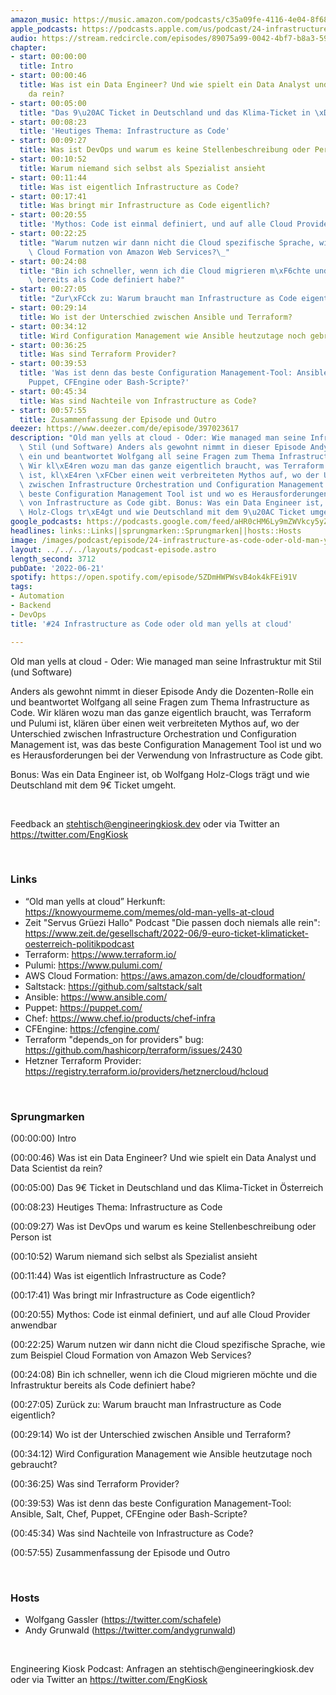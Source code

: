 ```yaml
---
amazon_music: https://music.amazon.com/podcasts/c35a09fe-4116-4e04-8f68-77d61b112e46/episodes/a09aa001-6a04-4a08-96fd-64cbd1dac70e/engineering-kiosk-24-infrastructure-as-code-oder-old-man-yells-at-cloud
apple_podcasts: https://podcasts.apple.com/us/podcast/24-infrastructure-as-code-oder-old-man-yells-at-cloud/id1603082924?i=1000567206046&uo=4
audio: https://stream.redcircle.com/episodes/89075a99-0042-4bf7-b8a3-591f701d02da/stream.mp3
chapter:
- start: 00:00:00
  title: Intro
- start: 00:00:46
  title: Was ist ein Data Engineer? Und wie spielt ein Data Analyst und Data Scientist
    da rein?
- start: 00:05:00
  title: "Das 9\u20AC Ticket in Deutschland und das Klima-Ticket in \xD6sterreich"
- start: 00:08:23
  title: 'Heutiges Thema: Infrastructure as Code'
- start: 00:09:27
  title: Was ist DevOps und warum es keine Stellenbeschreibung oder Person ist
- start: 00:10:52
  title: Warum niemand sich selbst als Spezialist ansieht
- start: 00:11:44
  title: Was ist eigentlich Infrastructure as Code?
- start: 00:17:41
  title: Was bringt mir Infrastructure as Code eigentlich?
- start: 00:20:55
  title: 'Mythos: Code ist einmal definiert, und auf alle Cloud Provider anwendbar'
- start: 00:22:25
  title: "Warum nutzen wir dann nicht die Cloud spezifische Sprache, wie zum Beispiel\
    \ Cloud Formation von Amazon Web Services?\_"
- start: 00:24:08
  title: "Bin ich schneller, wenn ich die Cloud migrieren m\xF6chte und die Infrastruktur\
    \ bereits als Code definiert habe?"
- start: 00:27:05
  title: "Zur\xFCck zu: Warum braucht man Infrastructure as Code eigentlich?"
- start: 00:29:14
  title: Wo ist der Unterschied zwischen Ansible und Terraform?
- start: 00:34:12
  title: Wird Configuration Management wie Ansible heutzutage noch gebraucht?
- start: 00:36:25
  title: Was sind Terraform Provider?
- start: 00:39:53
  title: 'Was ist denn das beste Configuration Management-Tool: Ansible, Salt, Chef,
    Puppet, CFEngine oder Bash-Scripte?'
- start: 00:45:34
  title: Was sind Nachteile von Infrastructure as Code?
- start: 00:57:55
  title: Zusammenfassung der Episode und Outro
deezer: https://www.deezer.com/de/episode/397023617
description: "Old man yells at cloud - Oder: Wie managed man seine Infrastruktur mit\
  \ Stil (und Software) Anders als gewohnt nimmt in dieser Episode Andy die Dozenten-Rolle\
  \ ein und beantwortet Wolfgang all seine Fragen zum Thema Infrastructure as Code.\
  \ Wir kl\xE4ren wozu man das ganze eigentlich braucht, was Terraform und Pulumi\
  \ ist, kl\xE4ren \xFCber einen weit verbreiteten Mythos auf, wo der Unterschied\
  \ zwischen Infrastructure Orchestration und Configuration Management ist, was das\
  \ beste Configuration Management Tool ist und wo es Herausforderungen bei der Verwendung\
  \ von Infrastructure as Code gibt. Bonus: Was ein Data Engineer ist, ob Wolfgang\
  \ Holz-Clogs tr\xE4gt und wie Deutschland mit dem 9\u20AC Ticket umgeht."
google_podcasts: https://podcasts.google.com/feed/aHR0cHM6Ly9mZWVkcy5yZWRjaXJjbGUuY29tLzBlY2ZkZmQ3LWZkYTEtNGMzZC05NTE1LTQ3NjcyN2Y5ZGY1ZQ/episode/YTA5OWNlMmUtZjY4My00MWU0LWI5M2YtNTUzZDJmNjY2ZmY0?sa=X&ved=2ahUKEwjN_tn_9b34AhXnM1kFHQKtDH8QkfYCegQIARAF
headlines: links::Links||sprungmarken::Sprungmarken||hosts::Hosts
image: /images/podcast/episode/24-infrastructure-as-code-oder-old-man-yells-at-cloud.jpg
layout: ../../../layouts/podcast-episode.astro
length_second: 3712
pubDate: '2022-06-21'
spotify: https://open.spotify.com/episode/5ZDmHWPWsvB4ok4kFEi91V
tags:
- Automation
- Backend
- DevOps
title: '#24 Infrastructure as Code oder old man yells at cloud'

---
```

<p>Old man yells at cloud - Oder: Wie managed man seine Infrastruktur mit Stil (und Software)</p><p>Anders als gewohnt nimmt in dieser Episode Andy die Dozenten-Rolle ein und beantwortet Wolfgang all seine Fragen zum Thema Infrastructure as Code. Wir klären wozu man das ganze eigentlich braucht, was Terraform und Pulumi ist, klären über einen weit verbreiteten Mythos auf, wo der Unterschied zwischen Infrastructure Orchestration und Configuration Management ist, was das beste Configuration Management Tool ist und wo es Herausforderungen bei der Verwendung von Infrastructure as Code gibt.</p><p>Bonus: Was ein Data Engineer ist, ob Wolfgang Holz-Clogs trägt und wie Deutschland mit dem 9€ Ticket umgeht.</p><p><br></p><p>Feedback an <a href="mailto:stehtisch@engineeringkiosk.dev" rel="nofollow">stehtisch@engineeringkiosk.dev</a> oder via Twitter an <a href="https://twitter.com/EngKiosk" rel="nofollow">https://twitter.com/EngKiosk</a></p><p><br></p><h3 id="links">Links</h3><ul><li>“Old man yells at cloud” Herkunft: <a href="https://knowyourmeme.com/memes/old-man-yells-at-cloud" rel="nofollow">https://knowyourmeme.com/memes/old-man-yells-at-cloud</a> </li><li>Zeit &#34;Servus Grüezi Hallo&#34; Podcast &#34;Die passen doch niemals alle rein&#34;: <a href="https://www.zeit.de/gesellschaft/2022-06/9-euro-ticket-klimaticket-oesterreich-politikpodcast" rel="nofollow">https://www.zeit.de/gesellschaft/2022-06/9-euro-ticket-klimaticket-oesterreich-politikpodcast</a> </li><li>Terraform: <a href="https://www.terraform.io/" rel="nofollow">https://www.terraform.io/</a></li><li>Pulumi: <a href="https://www.pulumi.com/" rel="nofollow">https://www.pulumi.com/</a></li><li>AWS Cloud Formation: <a href="https://aws.amazon.com/de/cloudformation/" rel="nofollow">https://aws.amazon.com/de/cloudformation/</a></li><li>Saltstack: <a href="https://github.com/saltstack/salt" rel="nofollow">https://github.com/saltstack/salt</a></li><li>Ansible: <a href="https://www.ansible.com/" rel="nofollow">https://www.ansible.com/</a></li><li>Puppet: <a href="https://puppet.com/" rel="nofollow">https://puppet.com/</a></li><li>Chef: <a href="https://www.chef.io/products/chef-infra" rel="nofollow">https://www.chef.io/products/chef-infra</a></li><li>CFEngine: <a href="https://cfengine.com/" rel="nofollow">https://cfengine.com/</a></li><li>Terraform &#34;depends_on for providers&#34; bug: <a href="https://github.com/hashicorp/terraform/issues/2430" rel="nofollow">https://github.com/hashicorp/terraform/issues/2430</a></li><li>Hetzner Terraform Provider: <a href="https://registry.terraform.io/providers/hetznercloud/hcloud" rel="nofollow">https://registry.terraform.io/providers/hetznercloud/hcloud</a> </li></ul><p><br></p><h3 id="sprungmarken">Sprungmarken</h3><p>(00:00:00) Intro</p><p>(00:00:46) Was ist ein Data Engineer? Und wie spielt ein Data Analyst und Data Scientist da rein?</p><p>(00:05:00) Das 9€ Ticket in Deutschland und das Klima-Ticket in Österreich</p><p>(00:08:23) Heutiges Thema: Infrastructure as Code</p><p>(00:09:27) Was ist DevOps und warum es keine Stellenbeschreibung oder Person ist</p><p>(00:10:52) Warum niemand sich selbst als Spezialist ansieht</p><p>(00:11:44) Was ist eigentlich Infrastructure as Code?</p><p>(00:17:41) Was bringt mir Infrastructure as Code eigentlich?</p><p>(00:20:55) Mythos: Code ist einmal definiert, und auf alle Cloud Provider anwendbar</p><p>(00:22:25) Warum nutzen wir dann nicht die Cloud spezifische Sprache, wie zum Beispiel Cloud Formation von Amazon Web Services? </p><p>(00:24:08) Bin ich schneller, wenn ich die Cloud migrieren möchte und die Infrastruktur bereits als Code definiert habe?</p><p>(00:27:05) Zurück zu: Warum braucht man Infrastructure as Code eigentlich?</p><p>(00:29:14) Wo ist der Unterschied zwischen Ansible und Terraform?</p><p>(00:34:12) Wird Configuration Management wie Ansible heutzutage noch gebraucht?</p><p>(00:36:25) Was sind Terraform Provider?</p><p>(00:39:53) Was ist denn das beste Configuration Management-Tool: Ansible, Salt, Chef, Puppet, CFEngine oder Bash-Scripte?</p><p>(00:45:34) Was sind Nachteile von Infrastructure as Code?</p><p>(00:57:55) Zusammenfassung der Episode und Outro</p><p><br></p><h3 id="hosts">Hosts</h3><ul><li>Wolfgang Gassler (<a href="https://twitter.com/schafele" rel="nofollow">https://twitter.com/schafele</a>)</li><li>Andy Grunwald (<a href="https://twitter.com/andygrunwald" rel="nofollow">https://twitter.com/andygrunwald</a>)</li></ul><p><br></p><p>Engineering Kiosk Podcast: Anfragen an stehtisch@engineeringkiosk.dev oder via Twitter an <a href="https://twitter.com/EngKiosk" rel="nofollow">https://twitter.com/EngKiosk</a></p>